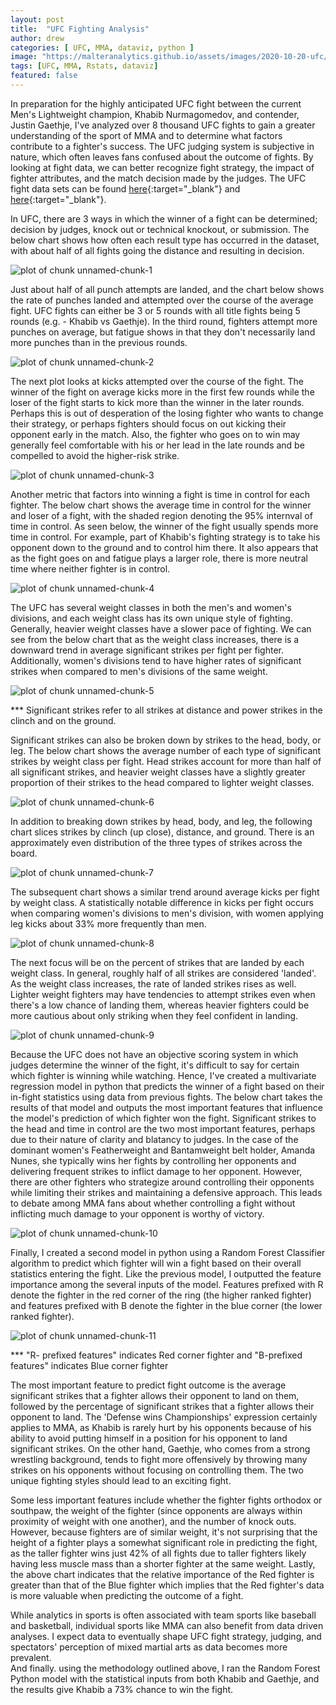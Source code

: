```yaml
---
layout: post
title:  "UFC Fighting Analysis"
author: drew
categories: [ UFC, MMA, dataviz, python ]
image: "https://malteranalytics.github.io/assets/images/2020-10-20-ufc/image2.PNG"
tags: [UFC, MMA, Rstats, dataviz]
featured: false
---
```

  
  
In preparation for the highly anticipated UFC fight between the current Men's Lightweight champion, Khabib Nurmagomedov, and contender, Justin Gaethje, I've analyzed over 8 thousand UFC fights to gain a greater understanding of the sport of MMA and to determine what factors contribute to a fighter's success.  The UFC judging system is subjective in nature, which often leaves fans confused about the outcome of fights.  By looking at fight data, we can better recognize fight strategy, the impact of fighter attributes, and the match decision made by the judges.  The UFC fight data sets can be found [here](https://www.kaggle.com/rajeevw/ufcdata){:target="_blank"} and [here](https://www.kaggle.com/calmdownkarm/ufcdataset){:target="_blank"}.



In UFC, there are 3 ways in which the winner of a fight can be determined; decision by judges, knock out or technical knockout, or submission.   The below chart shows how often each result type has occurred in the dataset, with about half of all fights going the distance and resulting in decision.  


![plot of chunk unnamed-chunk-1](/assets/images/2020-10-20-ufc/image1.PNG)  


Just about half of all punch attempts are landed, and the chart below shows the rate of punches landed and attempted over the course of the average fight.  UFC fights can either be 3 or 5 rounds with all title fights being 5 rounds (e.g. - Khabib vs Gaethje).  In the third round, fighters attempt more punches on average, but fatigue shows in that they don't necessarily land more punches than in the previous rounds. 


![plot of chunk unnamed-chunk-2](/assets/images/2020-10-20-ufc/image2.PNG)  



The next plot looks at kicks attempted over the course of the fight.  The winner of the fight on average kicks more in the first few rounds while the loser of the fight starts to kick more than the winner in the later rounds.  Perhaps this is out of desperation of the losing fighter who wants to change their strategy, or perhaps fighters should focus on out kicking their opponent early in the match.   Also, the fighter who goes on to win may generally feel comfortable with his or her lead in the late rounds and be compelled to avoid the higher-risk strike. 


![plot of chunk unnamed-chunk-3](/assets/images/2020-10-20-ufc/image3.PNG)





Another metric that factors into winning a fight is time in control for each fighter.  The below chart shows the average time in control for the winner and loser of a fight, with the shaded region denoting the 95% internval of time in control. As seen below, the winner of the fight usually spends more time in control. For example, part of Khabib's fighting strategy is to take his opponent down to the ground and to control him there. It also appears that as the fight goes on and fatigue plays a larger role, there is more neutral time where neither fighter is in control. 



![plot of chunk unnamed-chunk-4](/assets/images/2020-10-20-ufc/image4.PNG)


The UFC has several weight classes in both the men's and women's divisions, and each weight class has its own unique style of fighting.  Generally, heavier weight classes have a slower pace of fighting.  We can see from the below chart that as the weight class increases, there is a downward trend in average significant strikes per fight per fighter.  Additionally, women's divisions tend to have higher rates of significant strikes when compared to men's divisions of the same weight. 

![plot of chunk unnamed-chunk-5](/assets/images/2020-10-20-ufc/image5.PNG)



 *** Significant strikes refer to all strikes at distance and power strikes in the clinch and on the ground.

Significant strikes can also be broken down by strikes to the head, body, or leg.  The below chart shows the average number of each type of significant strikes by weight class per fight.  Head strikes account for more than half of all significant strikes, and heavier weight classes have a slightly greater proportion of their strikes to the head compared to lighter weight classes.  



![plot of chunk unnamed-chunk-6](/assets/images/2020-10-20-ufc/image6.PNG)



In addition to breaking down strikes by head, body, and leg, the following chart slices strikes by clinch (up close), distance, and ground.  There is an approximately even distribution of the three types of strikes across the board.  


![plot of chunk unnamed-chunk-7](/assets/images/2020-10-20-ufc/image7.PNG)


The subsequent chart shows a similar trend around average kicks per fight by weight class.  A statistically notable difference in kicks per fight occurs when comparing women's divisions to men's division, with women applying leg kicks about 33% more frequently than men.  

![plot of chunk unnamed-chunk-8](/assets/images/2020-10-20-ufc/image8.PNG)




The next focus will be on the percent of strikes that are landed by each weight class.  In general, roughly half of all strikes are considered 'landed'.  As the weight class increases, the rate of landed strikes rises as well.  Lighter weight fighters may have tendencies to attempt strikes even when there's a low chance of landing them, whereas heavier fighters could be more cautious about only striking when they feel confident in landing. 



![plot of chunk unnamed-chunk-9](/assets/images/2020-10-20-ufc/image9.PNG)



Because the UFC does not have an objective scoring system in which judges determine the winner of the fight, it's difficult to say for certain which fighter is winning while watching.  Hence, I've created a multivariate regression model in python that predicts the winner of a fight based on their in-fight statistics using data from previous fights.  The below chart takes the results of that model and outputs the most important features that influence the model's prediction of which fighter won the fight.  Significant strikes to the head and time in control are the two most important features, perhaps due to their nature of clarity and blatancy to judges.  In the case of the dominant women's Featherweight and Bantamweight belt holder, Amanda Nunes, she typically wins her fights by controlling her opponents and delivering frequent strikes to inflict damage to her opponent.  However, there are other fighters who strategize around controlling their opponents while limiting their strikes and maintaining a defensive approach.  This leads to debate among MMA fans about whether controlling a fight without inflicting much damage to your opponent is worthy of victory.  


![plot of chunk unnamed-chunk-10](/assets/images/2020-10-20-ufc/image10.PNG)




Finally, I created a second model in python using a Random Forest Classifier algorithm to predict which fighter will win a fight based on their overall statistics entering the fight.  Like the previous model, I outputted the feature importance among the several inputs of the model.  Features prefixed with R denote the fighter in the red corner of the ring (the higher ranked fighter) and features prefixed with B denote the fighter in the blue corner (the lower ranked fighter).   



![plot of chunk unnamed-chunk-11](/assets/images/2020-10-20-ufc/image11.PNG)




*** "R- prefixed features" indicates Red corner fighter and "B-prefixed features" indicates Blue corner fighter



The most important feature to predict fight outcome is the average significant strikes that a fighter allows their opponent to land on them, followed by the percentage of significant strikes that a fighter allows their opponent to land.  The 'Defense wins Championships' expression certainly applies to MMA, as Khabib is rarely hurt by his opponents because of his ability to avoid putting himself in a position for his opponent to land significant strikes.  On the other hand, Gaethje, who comes from a strong wrestling background, tends to fight more offensively by throwing many strikes on his opponents without focusing on controlling them.  The two unique fighting styles should lead to an exciting fight.



Some less important features include whether the fighter fights orthodox or southpaw, the weight of the fighter (since opponents are always within proximity of weight with one another), and the number of knock outs.   However, because fighters are of similar weight, it's not surprising that the height of a fighter plays a somewhat significant role in predicting the fight, as the taller fighter wins just 42% of all fights due to taller fighters likely having less muscle mass than a shorter fighter at the same weight.  Lastly, the above chart indicates that the relative importance of the Red fighter is greater than that of the Blue fighter which implies that the Red fighter's data is more valuable when predicting the outcome of a fight. 




While analytics in sports is often associated with team sports like baseball and basketball, individual sports like MMA can also benefit from data driven analyses.  I expect data to eventually shape UFC fight strategy, judging, and spectators' perception of mixed martial arts as data becomes more prevalent.  
And finally. using the methodology outlined above, I ran the Random Forest Python model with the statistical inputs from both Khabib and Gaethje, and the results give Khabib a 73% chance to win the fight.  





